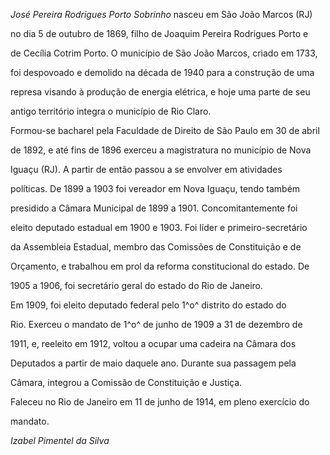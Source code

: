 

*José Pereira Rodrigues Porto Sobrinho* nasceu em São João Marcos (RJ)

no dia 5 de outubro de 1869, filho de Joaquim Pereira Rodrigues Porto e

de Cecília Cotrim Porto. O município de São João Marcos, criado em 1733,

foi despovoado e demolido na década de 1940 para a construção de uma

represa visando à produção de energia elétrica, e hoje uma parte de seu

antigo território integra o município de Rio Claro.



Formou-se bacharel pela Faculdade de Direito de São Paulo em 30 de abril

de 1892, e até fins de 1896 exerceu a magistratura no município de Nova

Iguaçu (RJ). A partir de então passou a se envolver em atividades

políticas. De 1899 a 1903 foi vereador em Nova Iguaçu, tendo também

presidido a Câmara Municipal de 1899 a 1901. Concomitantemente foi

eleito deputado estadual em 1900 e 1903. Foi líder e primeiro-secretário

da Assembleia Estadual, membro das Comissões de Constituição e de

Orçamento, e trabalhou em prol da reforma constitucional do estado. De

1905 a 1906, foi secretário geral do estado do Rio de Janeiro.



Em 1909, foi eleito deputado federal pelo 1^o^ distrito do estado do

Rio. Exerceu o mandato de 1^o^ de junho de 1909 a 31 de dezembro de

1911, e, reeleito em 1912, voltou a ocupar uma cadeira na Câmara dos

Deputados a partir de maio daquele ano. Durante sua passagem pela

Câmara, integrou a Comissão de Constituição e Justiça.



Faleceu no Rio de Janeiro em 11 de junho de 1914, em pleno exercício do

mandato.



*Izabel Pimentel da Silva*



